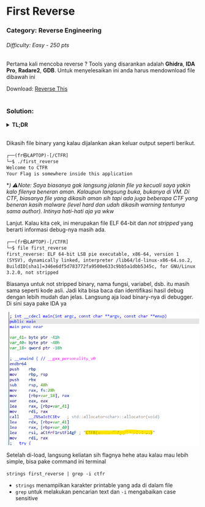 # First Reverse

### Category: Reverse Engineering

###### Difficulty: Easy - 250 pts

Pertama kali mencoba reverse ? Tools yang disarankan adalah **Ghidra**, **IDA Pro**, **Radare2**, **GDB**. Untuk menyelesaikan ini anda harus mendownload file dibawah ini

Download: [Reverse This](/CTFR/Reverse/First%20Reverse/first_reverse)
<br><br>

### Solution:

<details>
  <summary><b>TL;DR</b></summary>
  Cek pake command `strings` dan `grep` buat dapetin flag: 
  <br>
  <code>strings first_reverse | grep -i ctfr </code>
</details>

<br>

Dikasih file binary yang kalau dijalankan akan keluar output seperti berikut.

```
┌──(fr㉿LAPTOP)-[/CTFR]
└─$ ./first_reverse
Welcome to CTFR
Your Flag is somewhere inside this application
```

\*_) ⚠️Note: Saya biasanya gak langsung jalanin file ya kecuali saya yakin kalo filenya beneran aman. Kalaupun langsung buka, bukanya di VM. Di CTF, biasanya file yang dikasih aman sih tapi ada juga beberapa CTF yang beneran kasih malware (level hard dan udah dikasih warning tentunya sama author). Intinya hati-hati aja ya wkw_

Lanjut. Kalau kita cek, ini merupakan file ELF 64-bit dan _not stripped_ yang berarti informasi debug-nya masih ada.

```
┌──(fr㉿LAPTOP)-[/CTFR]
└─$ file first_reverse
first_reverse: ELF 64-bit LSB pie executable, x86-64, version 1 (SYSV), dynamically linked, interpreter /lib64/ld-linux-x86-64.so.2, BuildID[sha1]=346e6df5d783772fa9500e633c9bb5a1dbb5345c, for GNU/Linux 3.2.0, not stripped
```

Biasanya untuk not stripped binary, nama fungsi, variabel, dsb. itu masih sama seperti kode asli. Jadi kita bisa baca dan identifikasi hasil debug dengan lebih mudah dan jelas.
Langsung aja load binary-nya di debugger. Di sini saya pake IDA ya

![](/media/ctfr-1strev.png)

Setelah di-load, langsung keliatan sih flagnya hehe atau kalau mau lebih simple, bisa pake command ini terminal

`strings first_reverse | grep -i ctfr `

- `strings` menampilkan karakter printable yang ada di dalam file
- `grep` untuk melakukan pencarian text dan `-i` mengabaikan case sensitive
